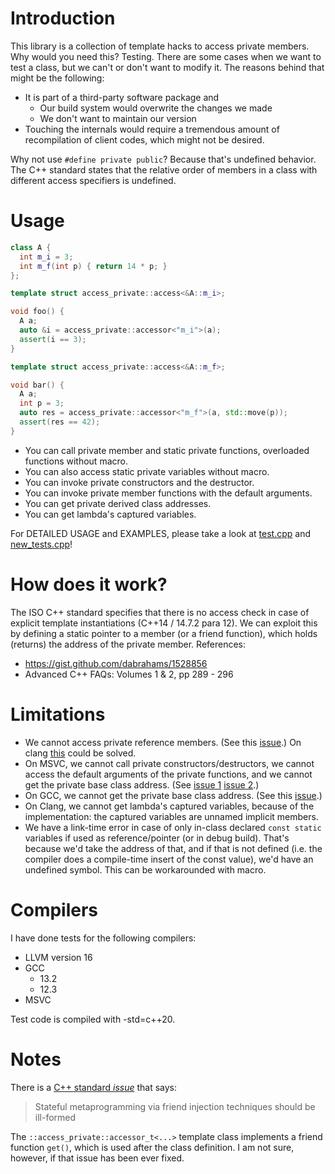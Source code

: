 # Introduction

This library is a collection of template hacks to access private members.
Why would you need this?
Testing.
There are some cases when we want to test a class, but we can't or don't want to modify it.
The reasons behind that might be the following:
  * It is part of a third-party software package and
    * Our build system would overwrite the changes we made
    * We don't want to maintain our version
  * Touching the internals would require a tremendous amount of recompilation of client codes, which might not be desired.

Why not use `#define private public`?
Because that's undefined behavior.
The C++ standard states that the relative order of members in a class with different access specifiers is undefined.

# Usage
```c++
class A {
  int m_i = 3;
  int m_f(int p) { return 14 * p; }
};

template struct access_private::access<&A::m_i>;

void foo() {
  A a;
  auto &i = access_private::accessor<"m_i">(a);
  assert(i == 3);
}

template struct access_private::access<&A::m_f>;

void bar() {
  A a;
  int p = 3;
  auto res = access_private::accessor<"m_f">(a, std::move(p));
  assert(res == 42);
}
```

- You can call private member and static private functions, overloaded functions without macro.
- You can also access static private variables without macro.
- You can invoke private constructors and the destructor.
- You can invoke private member functions with the default arguments.
- You can get private derived class addresses.
- You can get lambda's captured variables.

For DETAILED USAGE and EXAMPLES, please take a look at [test.cpp](https://github.com/schaumb/access_private/blob/master/test/test.cpp) and [new_tests.cpp](https://github.com/schaumb/access_private/blob/master/test/new_tests.cpp)!

# How does it work?
The ISO C++ standard specifies that there is no access check in case of explicit
template instantiations (C++14 / 14.7.2 para 12).
We can exploit this by defining a static pointer to a member (or a friend function), which holds (returns) the address of the private member.
References:
* https://gist.github.com/dabrahams/1528856
* Advanced C++ FAQs: Volumes 1 & 2, pp 289 - 296

# Limitations

* We cannot access private reference members. (See this [issue](https://github.com/martong/access_private/issues/12).) On clang [this](https://tinyurl.com/clangexplicittemplate) could be solved.
* On MSVC, we cannot call private constructors/destructors, we cannot access the default arguments of the private functions, and we cannot get the private base class address. (See [issue 1](https://tinyurl.com/msvcconstructor) [issue 2](https://tinyurl.com/msvcbaseclass).)
* On GCC, we cannot get the private base class address. (See this [issue](https://tinyurl.com/gccprivatebaseclass).)
* On Clang, we cannot get lambda's captured variables, because of the implementation: the captured variables are unnamed implicit members.
* We have a link-time error in case of only in-class declared `const static` variables if used as reference/pointer (or in debug build). That's because we'd take the address of that, and if that is not defined (i.e. the compiler does a compile-time insert of the const value), we'd have an undefined symbol. This can be workarounded with macro.

# Compilers
I have done tests for the following compilers:
* LLVM version 16
* GCC
  * 13.2
  * 12.3
* MSVC

Test code is compiled with -std=c++20.

# Notes
There is a [C++ standard *issue*](https://www.open-std.org/jtc1/sc22/wg21/docs/cwg_active.html#2118) that says: 
> Stateful metaprogramming via friend injection techniques should be ill-formed

The `::access_private::accessor_t<...>` template class implements a friend function `get()`, which is used after the class definition.
I am not sure, however, if that issue has been ever fixed.
